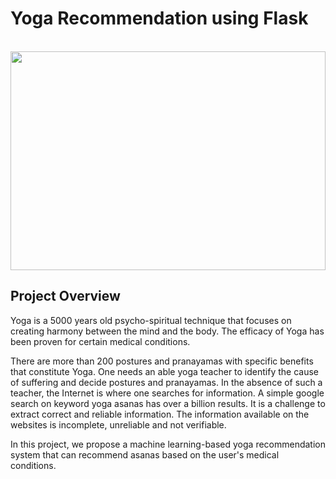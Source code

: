# Yoga Recommendation using Flask 
<br>
<img src='images/Yoga.jpg' width = '100%' height='350px'>

## Project Overview
Yoga is a 5000 years old psycho-spiritual technique that focuses on creating harmony between the mind and the body. The efficacy of Yoga has been proven for certain medical conditions.

There are more than 200 postures and pranayamas with specific benefits that constitute Yoga. One needs an able yoga teacher to identify the cause of suffering and decide postures and pranayamas. In the absence of such a teacher, the Internet is where one searches for information. A simple google search on keyword yoga asanas has over a billion results. It is a challenge to extract correct and reliable information. The information available on the websites is incomplete, unreliable and not verifiable.

In this project, we propose a machine learning-based yoga recommendation system that can recommend asanas based on the user's medical conditions.
